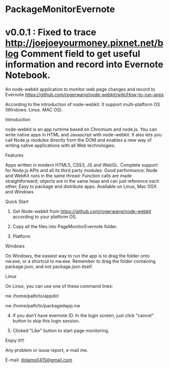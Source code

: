 PackageMonitorEvernote
======================
v0.0.1 : Fixed to trace http://joejoeyourmoney.pixnet.net/blog Comment field to get useful information and record into Evernote Notebook.
======================

An node-webkit application to monitor web page changes and record to Evernote 
https://github.com/rogerwang/node-webkit/wiki/How-to-run-apps

According to the introduction of node-webkit. It support multi-platform OS (Windows. Linux. MAC OS).

Introduction

node-webkit is an app runtime based on Chromium and node.js. You can write native apps in HTML and Javascript with node-webkit. It also lets you call Node.js modules directly from the DOM and enables a new way of writing native applications with all Web technologies.

Features

Apps written in modern HTML5, CSS3, JS and WebGL.
Complete support for Node.js APIs and all its third party modules.
Good performance: Node and WebKit runs in the same thread: Function calls are made straightforward; objects are in the same heap and can just reference each other;
Easy to package and distribute apps.
Available on Linux, Mac OSX and Windows

Quick Start

1. Get Node-webkit from https://github.com/rogerwang/node-webkit according to your platform OS.

2. Copy all the files into PageMonitorEvernote folder.

3. Platform

Windows

On Windows, the easiest way to run the app is to drag the folder onto nw.exe, or a shortcut to nw.exe. Remember to drag the folder containing package.json, and not package.json itself.

Linux

On Linux, you can use one of these command lines:

nw /home/path/to/appdir/

nw /home/path/to/packagedapp.nw

4. If you don't have evernote ID. In the login screen, just click "cancel" button to skip this login session.

5. Clicked "Like" button to start page monitoring.

Enjoy it!!!

Any problem or issue report, e-mail me.

E-mail: dolamo0415@gmail.com